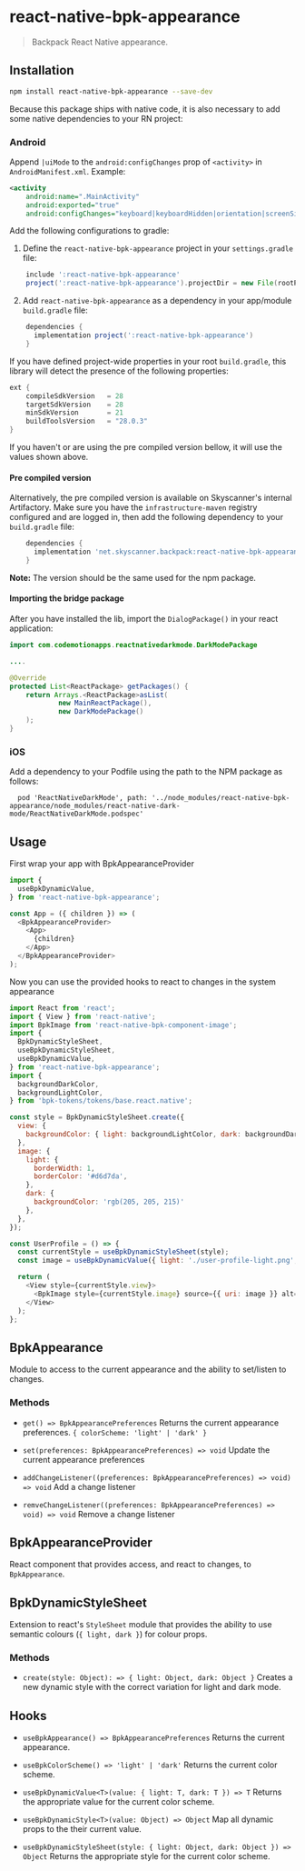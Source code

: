 # react-native-bpk-appearance

> Backpack React Native appearance.

## Installation

```sh
npm install react-native-bpk-appearance --save-dev
```

Because this package ships with native code, it is also necessary to add some native dependencies to your RN project:

### Android

Append `|uiMode` to the `android:configChanges` prop of `<activity>` in `AndroidManifest.xml`. Example:

```xml
<activity
    android:name=".MainActivity"
    android:exported="true"
    android:configChanges="keyboard|keyboardHidden|orientation|screenSize|uiMode">
```

Add the following configurations to gradle:

  1. Define the `react-native-bpk-appearance` project in your `settings.gradle` file:

```groovy
    include ':react-native-bpk-appearance'
    project(':react-native-bpk-appearance').projectDir = new File(rootProject.projectDir, '../node_modules/react-native-bpk-appearance/src/android')
```

  2. Add `react-native-bpk-appearance` as a dependency in your app/module `build.gradle` file:

```groovy
    dependencies {
      implementation project(':react-native-bpk-appearance')
    }
```

If you have defined project-wide properties in your root `build.gradle`, this library will detect the presence of the following properties:

```groovy
ext {
    compileSdkVersion   = 28
    targetSdkVersion    = 28
    minSdkVersion       = 21
    buildToolsVersion   = "28.0.3"
}
```

If you haven't or are using the pre compiled version bellow, it will use the values shown above.

#### Pre compiled version

Alternatively, the pre compiled version is available on Skyscanner's internal Artifactory. Make sure you have the `infrastructure-maven` registry configured and are logged in, then add the following dependency to your `build.gradle` file:

```groovy
    dependencies {
      implementation 'net.skyscanner.backpack:react-native-bpk-appearance:<version>'
    }
```

**Note:** The version should be the same used for the npm package.


#### Importing the bridge package

After you have installed the lib, import the `DialogPackage()` in your react application:

```java
import com.codemotionapps.reactnativedarkmode.DarkModePackage

....

@Override
protected List<ReactPackage> getPackages() {
    return Arrays.<ReactPackage>asList(
            new MainReactPackage(),
            new DarkModePackage()
    );
}
```

### iOS

Add a dependency to your Podfile using the path to the NPM package as follows:

```
  pod 'ReactNativeDarkMode', path: '../node_modules/react-native-bpk-appearance/node_modules/react-native-dark-mode/ReactNativeDarkMode.podspec'
```

## Usage

First wrap your app with BpkAppearanceProvider

```js
import {
  useBpkDynamicValue,
} from 'react-native-bpk-appearance';

const App = ({ children }) => (
  <BpkAppearanceProvider>
    <App>
      {children}
    </App>
  </BpkAppearanceProvider>
);
```

Now you can use the provided hooks to react to changes in the system appearance

```js
import React from 'react';
import { View } from 'react-native';
import BpkImage from 'react-native-bpk-component-image';
import {
  BpkDynamicStyleSheet,
  useBpkDynamicStyleSheet,
  useBpkDynamicValue,
} from 'react-native-bpk-appearance';
import {
  backgroundDarkColor,
  backgroundLightColor,
} from 'bpk-tokens/tokens/base.react.native';

const style = BpkDynamicStyleSheet.create({
  view: {
    backgroundColor: { light: backgroundLightColor, dark: backgroundDarkColor }
  },
  image: {
    light: {
      borderWidth: 1,
      borderColor: '#d6d7da',
    },
    dark: {
      backgroundColor: 'rgb(205, 205, 215)'
    },
  },
});

const UserProfile = () => {
  const currentStyle = useBpkDynamicStyleSheet(style);
  const image = useBpkDynamicValue({ light: './user-profile-light.png', dark: './user-profile-dark.png' });

  return (
    <View style={currentStyle.view}>
      <BpkImage style={currentStyle.image} source={{ uri: image }} alt="user profile">
    </View>
  );
};
```

## BpkAppearance

Module to access to the current appearance and the ability to set/listen to changes.

### Methods

- `get() => BpkAppearancePreferences`
  Returns the current appearance preferences. `{ colorScheme: 'light' | 'dark' }`

- `set(preferences: BpkAppearancePreferences) => void`
  Update the current appearance preferences

- `addChangeListener((preferences: BpkAppearancePreferences) => void) => void`
  Add a change listener

- `remveChangeListener((preferences: BpkAppearancePreferences) => void) => void`
  Remove a change listener

## BpkAppearanceProvider

React component that provides access, and react to changes, to `BpkAppearance`.

## BpkDynamicStyleSheet

Extension to react's `StyleSheet` module that provides the ability to use semantic colours (`{ light, dark }`) for colour props.

### Methods

- `create(style: Object): => { light: Object, dark: Object }`
  Creates a new dynamic style with the correct variation for light and dark mode.

## Hooks

- `useBpkAppearance() => BpkAppearancePreferences`
  Returns the current appearance.

- `useBpkColorScheme() => 'light' | 'dark'`
  Returns the current color scheme.

- `useBpkDynamicValue<T>(value: { light: T, dark: T }) => T`
  Returns the appropriate value for the current color scheme.

- `useBpkDynamicStyle<T>(value: Object) => Object`
  Map all dynamic props to the their current value.

- `useBpkDynamicStyleSheet(style: { light: Object, dark: Object }) => Object`
  Returns the appropriate style for the current color scheme.
